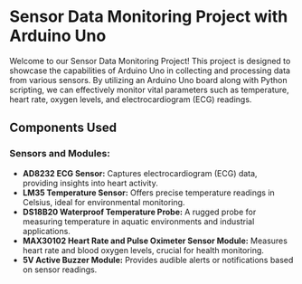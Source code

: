 # Sensor Data Monitoring Project with Arduino Uno

Welcome to our Sensor Data Monitoring Project! This project is designed to showcase the capabilities of Arduino Uno in collecting and processing data from various sensors. By utilizing an Arduino Uno board along with Python scripting, we can effectively monitor vital parameters such as temperature, heart rate, oxygen levels, and electrocardiogram (ECG) readings.

## Components Used

### Sensors and Modules:
- **AD8232 ECG Sensor:** Captures electrocardiogram (ECG) data, providing insights into heart activity.
- **LM35 Temperature Sensor:** Offers precise temperature readings in Celsius, ideal for environmental monitoring.
- **DS18B20 Waterproof Temperature Probe:** A rugged probe for measuring temperature in aquatic environments and industrial applications.
- **MAX30102 Heart Rate and Pulse Oximeter Sensor Module:** Measures heart rate and blood oxygen levels, crucial for health monitoring.
- **5V Active Buzzer Module:** Provides audible alerts or notifications based on sensor readings.
